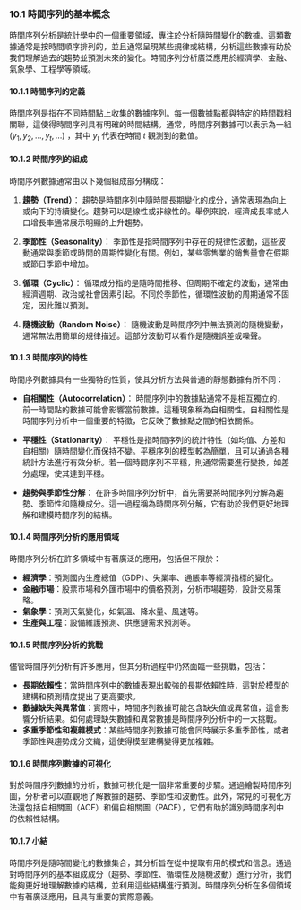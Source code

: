 ### 10.1 時間序列的基本概念

時間序列分析是統計學中的一個重要領域，專注於分析隨時間變化的數據。這類數據通常是按時間順序排列的，並且通常呈現某些規律或結構，分析這些數據有助於我們理解過去的趨勢並預測未來的變化。時間序列分析廣泛應用於經濟學、金融、氣象學、工程學等領域。

#### 10.1.1 時間序列的定義

時間序列是指在不同時間點上收集的數據序列。每一個數據點都與特定的時間戳相關聯，這使得時間序列具有明確的時間結構。通常，時間序列數據可以表示為一組  $`(y_1, y_2, \dots, y_t, \dots)`$ ，其中  $`y_t`$  代表在時間  $`t`$  觀測到的數值。

#### 10.1.2 時間序列的組成

時間序列數據通常由以下幾個組成部分構成：

1. **趨勢（Trend）**：
   趨勢是時間序列中隨時間長期變化的成分，通常表現為向上或向下的持續變化。趨勢可以是線性或非線性的。舉例來說，經濟成長率或人口增長率通常展示明顯的上升趨勢。

2. **季節性（Seasonality）**：
   季節性是指時間序列中存在的規律性波動，這些波動通常與季節或時間的周期性變化有關。例如，某些零售業的銷售量會在假期或節日季節中增加。

3. **循環（Cyclic）**：
   循環成分指的是隨時間推移、但周期不確定的波動，通常由經濟週期、政治或社會因素引起。不同於季節性，循環性波動的周期通常不固定，因此難以預測。

4. **隨機波動（Random Noise）**：
   隨機波動是時間序列中無法預測的隨機變動，通常無法用簡單的規律描述。這部分波動可以看作是隨機誤差或噪聲。

#### 10.1.3 時間序列的特性

時間序列數據具有一些獨特的性質，使其分析方法與普通的靜態數據有所不同：

- **自相關性（Autocorrelation）**：
  時間序列中的數據點通常不是相互獨立的，前一時間點的數據可能會影響當前數據。這種現象稱為自相關性。自相關性是時間序列分析中一個重要的特徵，它反映了數據點之間的相依關係。
  
- **平穩性（Stationarity）**：
  平穩性是指時間序列的統計特性（如均值、方差和自相關）隨時間變化而保持不變。平穩序列的模型較為簡單，且可以通過各種統計方法進行有效分析。若一個時間序列不平穩，則通常需要進行變換，如差分處理，使其達到平穩。

- **趨勢與季節性分解**：
  在許多時間序列分析中，首先需要將時間序列分解為趨勢、季節性和隨機成分。這一過程稱為時間序列分解，它有助於我們更好地理解和建模時間序列的結構。

#### 10.1.4 時間序列分析的應用領域

時間序列分析在許多領域中有著廣泛的應用，包括但不限於：

- **經濟學**：預測國內生產總值（GDP）、失業率、通脹率等經濟指標的變化。
- **金融市場**：股票市場和外匯市場中的價格預測，分析市場趨勢，設計交易策略。
- **氣象學**：預測天氣變化，如氣溫、降水量、風速等。
- **生產與工程**：設備維護預測、供應鏈需求預測等。

#### 10.1.5 時間序列分析的挑戰

儘管時間序列分析有許多應用，但其分析過程中仍然面臨一些挑戰，包括：

- **長期依賴性**：當時間序列中的數據表現出較強的長期依賴性時，這對於模型的建構和預測精度提出了更高要求。
- **數據缺失與異常值**：實際中，時間序列數據可能包含缺失值或異常值，這會影響分析結果。如何處理缺失數據和異常數據是時間序列分析中的一大挑戰。
- **多重季節性和複雜模式**：某些時間序列數據可能會同時展示多重季節性，或者季節性與趨勢成分交織，這使得模型建構變得更加複雜。

#### 10.1.6 時間序列數據的可視化

對於時間序列數據的分析，數據可視化是一個非常重要的步驟。通過繪製時間序列圖，分析者可以直觀地了解數據的趨勢、季節性和波動性。此外，常見的可視化方法還包括自相關圖（ACF）和偏自相關圖（PACF），它們有助於識別時間序列中的依賴性結構。

#### 10.1.7 小結

時間序列是隨時間變化的數據集合，其分析旨在從中提取有用的模式和信息。通過對時間序列的基本組成成分（趨勢、季節性、循環性及隨機波動）進行分析，我們能夠更好地理解數據的結構，並利用這些結構進行預測。時間序列分析在多個領域中有著廣泛應用，且具有重要的實際意義。